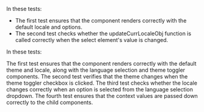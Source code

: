 In these tests:

* The first test ensures that the component renders correctly with the default locale and options.
* The second test checks whether the updateCurrLocaleObj function is called correctly when the select element's value is changed.


In these tests:

The first test ensures that the component renders correctly with the default theme and locale, along with the language selection and theme toggler components.
The second test verifies that the theme changes when the theme toggler checkbox is clicked.
The third test checks whether the locale changes correctly when an option is selected from the language selection dropdown.
The fourth test ensures that the context values are passed down correctly to the child components.
